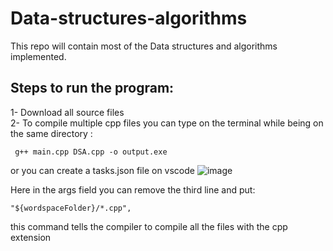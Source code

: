# Data-structures-algorithms
This repo will contain most of the Data structures and algorithms implemented.

## Steps to run the program:
1- Download all source files <br>
2- To compile multiple cpp files you can type on the terminal while being on the same directory :
   ```
    g++ main.cpp DSA.cpp -o output.exe

   ```
or you can create a tasks.json file on vscode
![image](https://github.com/KareemYasser101/Data-structures-algorithms/assets/152732674/8abd683f-1f08-4497-b486-3691efdccc22)

Here in the args field you can remove the third line and put:
```
"${wordspaceFolder}/*.cpp",

```
this command tells the compiler to compile all the files with the cpp extension
